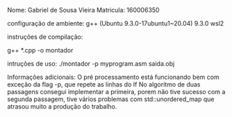 Nome: Gabriel de Sousa Vieira 
Matricula: 160006350

configuração de ambiente:
g++ (Ubuntu 9.3.0-17ubuntu1~20.04) 9.3.0 
wsl2

instruções de compilação:

g++ *.cpp -o montador

intruções de uso:
./montador -p myprogram.asm saida.obj


Informações adicionais:
O pré processamento está funcionando bem com exceção da flag -p, que repete as linhas do If
No algoritmo de duas passagens consegui implementar a primeira, porem não tive sucesso com a segunda passagem, tive vários problemas com std::unordered_map que atrasou muito a produção do trabalho.